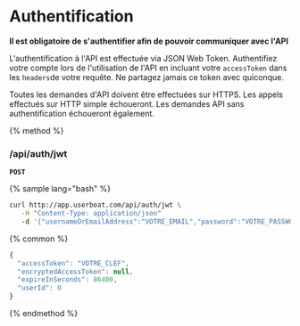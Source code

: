 # Authentification

__Il est obligatoire de s'authentifier afin de pouvoir communiquer avec l'API__

L'authentification à l'API est effectuée via JSON Web Token. Authentifiez votre compte lors de l'utilisation de l'API en incluant votre `accessToken` dans les `headers`de votre requête. Ne partagez jamais ce token avec quiconque.

Toutes les demandes d'API doivent être effectuées sur HTTPS. Les appels effectués sur HTTP simple échoueront. Les demandes API sans authentification échoueront également.

{% method %}
### /api/auth/jwt 
__`POST`__

{% sample lang="bash" %}

```bash 
curl http://app.userboat.com/api/auth/jwt \
   -H "Content-Type: application/json"
   -d '{"usernameOrEmailAddress":"VOTRE_EMAIL","password":"VOTRE_PASSWORD"}'
```

{% common %}
```javascript
{
  "accessToken": "VOTRE_CLEF",
  "encryptedAccessToken": null,
  "expireInSeconds": 86400,
  "userId": 0
}
```

{% endmethod %}
